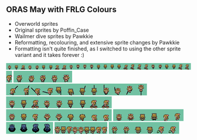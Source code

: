 ## ORAS May with FRLG Colours
- Overworld sprites
- Original sprites by Poffin_Case
- Wailmer dive sprites by Pawkkie
- Reformatting, recolouring, and extensive sprite changes by Pawkkie
- Formatting isn't quite finished, as I switched to using the other sprite variant and it takes forever :)

![acro_bike.png](acro_bike.png)
![decorating.png](decorating.png)
![field_move.png](field_move.png)
![fishing.png](fishing.png)
![mach_bike.png](mach_bike.png)
![running.png](running.png)
![surfing.png](surfing.png)
![underwater.png](underwater.png)
![walking.png](walking.png)
![watering.png](watering.png)